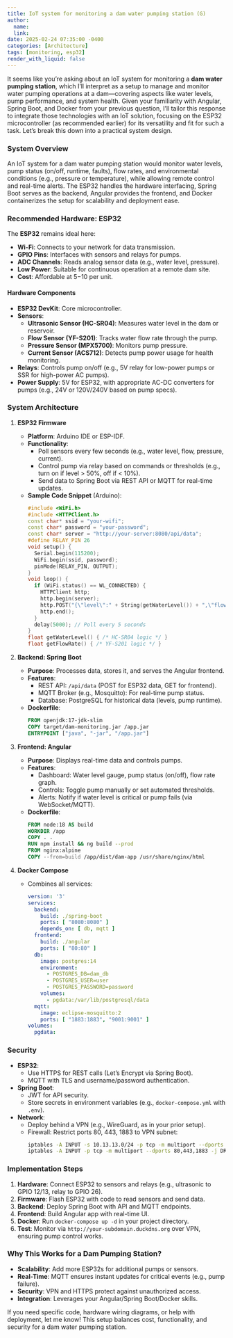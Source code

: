 ```yaml
---
title: IoT system for monitoring a dam water pumping station (G)
author:
  name: 
  link: 
date: 2025-02-24 07:35:00 -0400
categories: [Architecture]
tags: [monitoring, esp32]
render_with_liquid: false
---
```


It seems like you’re asking about an IoT system for monitoring a **dam water pumping station**, which I’ll interpret as a setup to manage and monitor water pumping operations at a dam—covering aspects like water levels, pump performance, and system health. Given your familiarity with Angular, Spring Boot, and Docker from your previous question, I’ll tailor this response to integrate those technologies with an IoT solution, focusing on the ESP32 microcontroller (as recommended earlier) for its versatility and fit for such a task. Let’s break this down into a practical system design.

### System Overview
An IoT system for a dam water pumping station would monitor water levels, pump status (on/off, runtime, faults), flow rates, and environmental conditions (e.g., pressure or temperature), while allowing remote control and real-time alerts. The ESP32 handles the hardware interfacing, Spring Boot serves as the backend, Angular provides the frontend, and Docker containerizes the setup for scalability and deployment ease.

### Recommended Hardware: ESP32
The **ESP32** remains ideal here:
- **Wi-Fi**: Connects to your network for data transmission.
- **GPIO Pins**: Interfaces with sensors and relays for pumps.
- **ADC Channels**: Reads analog sensor data (e.g., water level, pressure).
- **Low Power**: Suitable for continuous operation at a remote dam site.
- **Cost**: Affordable at $5-$10 per unit.

#### Hardware Components
- **ESP32 DevKit**: Core microcontroller.
- **Sensors**:
  - **Ultrasonic Sensor (HC-SR04)**: Measures water level in the dam or reservoir.
  - **Flow Sensor (YF-S201)**: Tracks water flow rate through the pump.
  - **Pressure Sensor (MPX5700)**: Monitors pump pressure.
  - **Current Sensor (ACS712)**: Detects pump power usage for health monitoring.
- **Relays**: Controls pump on/off (e.g., 5V relay for low-power pumps or SSR for high-power AC pumps).
- **Power Supply**: 5V for ESP32, with appropriate AC-DC converters for pumps (e.g., 24V or 120V/240V based on pump specs).

### System Architecture

1. **ESP32 Firmware**
   - **Platform**: Arduino IDE or ESP-IDF.
   - **Functionality**:
     - Poll sensors every few seconds (e.g., water level, flow, pressure, current).
     - Control pump via relay based on commands or thresholds (e.g., turn on if level > 50%, off if < 10%).
     - Send data to Spring Boot via REST API or MQTT for real-time updates.
   - **Sample Code Snippet** (Arduino):
     ```cpp
     #include <WiFi.h>
     #include <HTTPClient.h>
     const char* ssid = "your-wifi";
     const char* password = "your-password";
     const char* server = "http://your-server:8080/api/data";
     #define RELAY_PIN 26
     void setup() {
       Serial.begin(115200);
       WiFi.begin(ssid, password);
       pinMode(RELAY_PIN, OUTPUT);
     }
     void loop() {
       if (WiFi.status() == WL_CONNECTED) {
         HTTPClient http;
         http.begin(server);
         http.POST("{\"level\":" + String(getWaterLevel()) + ",\"flow\":" + String(getFlowRate()) + "}");
         http.end();
       }
       delay(5000); // Poll every 5 seconds
     }
     float getWaterLevel() { /* HC-SR04 logic */ }
     float getFlowRate() { /* YF-S201 logic */ }
     ```

2. **Backend: Spring Boot**
   - **Purpose**: Processes data, stores it, and serves the Angular frontend.
   - **Features**:
     - REST API: `/api/data` (POST for ESP32 data, GET for frontend).
     - MQTT Broker (e.g., Mosquitto): For real-time pump status.
     - Database: PostgreSQL for historical data (levels, pump runtime).
   - **Dockerfile**:
     ```dockerfile
     FROM openjdk:17-jdk-slim
     COPY target/dam-monitoring.jar /app.jar
     ENTRYPOINT ["java", "-jar", "/app.jar"]
     ```

3. **Frontend: Angular**
   - **Purpose**: Displays real-time data and controls pumps.
   - **Features**:
     - Dashboard: Water level gauge, pump status (on/off), flow rate graph.
     - Controls: Toggle pump manually or set automated thresholds.
     - Alerts: Notify if water level is critical or pump fails (via WebSocket/MQTT).
   - **Dockerfile**:
     ```dockerfile
     FROM node:18 AS build
     WORKDIR /app
     COPY . .
     RUN npm install && ng build --prod
     FROM nginx:alpine
     COPY --from=build /app/dist/dam-app /usr/share/nginx/html
     ```

4. **Docker Compose**
   - Combines all services:
     ```yaml
     version: '3'
     services:
       backend:
         build: ./spring-boot
         ports: [ "8080:8080" ]
         depends_on: [ db, mqtt ]
       frontend:
         build: ./angular
         ports: [ "80:80" ]
       db:
         image: postgres:14
         environment:
           - POSTGRES_DB=dam_db
           - POSTGRES_USER=user
           - POSTGRES_PASSWORD=password
         volumes:
           - pgdata:/var/lib/postgresql/data
       mqtt:
         image: eclipse-mosquitto:2
         ports: [ "1883:1883", "9001:9001" ]
     volumes:
       pgdata:
     ```

### Security
- **ESP32**:
  - Use HTTPS for REST calls (Let’s Encrypt via Spring Boot).
  - MQTT with TLS and username/password authentication.
- **Spring Boot**:
  - JWT for API security.
  - Store secrets in environment variables (e.g., `docker-compose.yml` with `.env`).
- **Network**:
  - Deploy behind a VPN (e.g., WireGuard, as in your prior setup).
  - Firewall: Restrict ports 80, 443, 1883 to VPN subnet:
    ```bash
    iptables -A INPUT -s 10.13.13.0/24 -p tcp -m multiport --dports 80,443,1883 -j ACCEPT
    iptables -A INPUT -p tcp -m multiport --dports 80,443,1883 -j DROP
    ```

### Implementation Steps
1. **Hardware**: Connect ESP32 to sensors and relays (e.g., ultrasonic to GPIO 12/13, relay to GPIO 26).
2. **Firmware**: Flash ESP32 with code to read sensors and send data.
3. **Backend**: Deploy Spring Boot with API and MQTT endpoints.
4. **Frontend**: Build Angular app with real-time UI.
5. **Docker**: Run `docker-compose up -d` in your project directory.
6. **Test**: Monitor via `http://your-subdomain.duckdns.org` over VPN, ensuring pump control works.

### Why This Works for a Dam Pumping Station?
- **Scalability**: Add more ESP32s for additional pumps or sensors.
- **Real-Time**: MQTT ensures instant updates for critical events (e.g., pump failure).
- **Security**: VPN and HTTPS protect against unauthorized access.
- **Integration**: Leverages your Angular/Spring Boot/Docker skills.

If you need specific code, hardware wiring diagrams, or help with deployment, let me know! This setup balances cost, functionality, and security for a dam water pumping station.